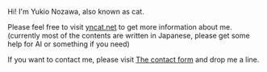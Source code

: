 Hi! I'm Yukio Nozawa, also known as cat.

Please feel free to visit [yncat.net](https://yncat.net) to get more information about me. (currently most of the contents are written in Japanese, please get some help for AI or something if you need)

If you want to contact me, please visit [The contact form](https://yncat.net/contact/) and drop me a line.
